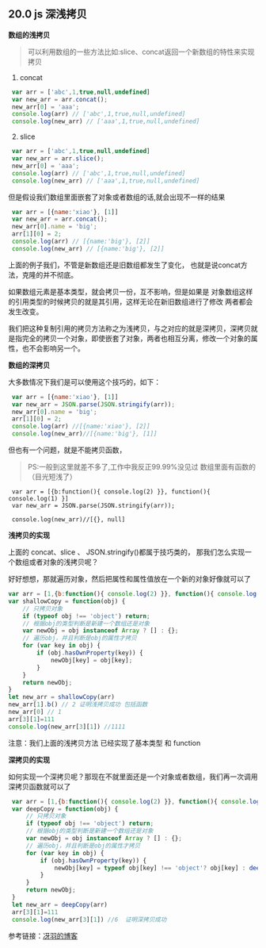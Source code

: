## 20.0 js 深浅拷贝
**数组的浅拷贝**
>可以利用数组的一些方法比如:slice、concat返回一个新数组的特性来实现拷贝

1. concat
```js
 var arr = ['abc',1,true,null,undefined]
 var new_arr = arr.concat();
 new_arr[0] = 'aaa';
 console.log(arr) // ['abc',1,true,null,undefined]
 console.log(new_arr) // ['aaa',1,true,null,undefined]
```
2. slice
```js
 var arr = ['abc',1,true,null,undefined]
 var new_arr = arr.slice();
 new_arr[0] = 'aaa';
 console.log(arr) // ['abc',1,true,null,undefined]
 console.log(new_arr) // ['aaa',1,true,null,undefined]
```

但是假设我们数组里面嵌套了对象或者数组的话,就会出现不一样的结果

```js
 var arr = [{name:'xiao'}, [1]]
 var new_arr = arr.concat();
 new_arr[0].name = 'big';
 arr[1][0] = 2;
 console.log(arr) // [{name:'big'}, [2]]
 console.log(new_arr) // [{name:'big'}, [2]]
```
上面的例子我们，不管是新数组还是旧数组都发生了变化，
也就是说concat方法，克隆的并不彻底。<br>

如果数组元素是基本类型，就会拷贝一份，互不影响，但是如果是
对象数组这样的引用类型的时候拷贝的就是其引用，这样无论在新旧数组进行了修改
两者都会发生改变。<br>

我们把这种复制引用的拷贝方法称之为浅拷贝，与之对应的就是深拷贝，深拷贝就是指完全的拷贝一个对象，即使嵌套了对象，两者也相互分离，修改一个对象的属性，也不会影响另一个。<br>

**数组的深拷贝**

大多数情况下我们是可以使用这个技巧的，如下：
```js
 var arr = [{name:'xiao'}, [1]]
 var new_arr = JSON.parse(JSON.stringify(arr));
 new_arr[0].name = 'big';
 arr[1][0] = 2;
 console.log(arr) //[{name:'xiao'}, [2]]
 console.log(new_arr)//[{name:'big'}, [1]]
```
但也有一个问题，就是不能拷贝函数，
>PS:一般到这里就差不多了,工作中我反正99.99%没见过 数组里面有函数的（目光短浅了）

```
 var arr = [{b:function(){ console.log(2) }}, function(){ console.log(1) }]
 var new_arr = JSON.parse(JSON.stringify(arr));
 
 console.log(new_arr)//[{}, null]
```
**浅拷贝的实现**

上面的 concat、slice 、 JSON.stringify()都属于技巧类的，
那我们怎么实现一个数组或者对象的浅拷贝呢？<br>

好好想想，那就遍历对象，然后把属性和属性值放在一个新的对象好像就可以了
```js
var arr = [1,{b:function(){ console.log(2) }}, function(){ console.log(1) },[5,6]]
var shallowCopy = function(obj) {
    // 只拷贝对象
    if (typeof obj !== 'object') return;
    // 根据obj的类型判断是新建一个数组还是对象
    var newObj = obj instanceof Array ? [] : {};
    // 遍历obj，并且判断是obj的属性才拷贝
    for (var key in obj) {
        if (obj.hasOwnProperty(key)) {
            newObj[key] = obj[key];
        }
    }
    return newObj;
}
let new_arr = shallowCopy(arr)
new_arr[1].b() // 2 证明浅拷贝成功 包括函数
new_arr[0] // 1
arr[3][1]=111
console.log(new_arr[3][1]) //1111
```
注意：我们上面的浅拷贝方法 已经实现了基本类型 和 function<br>

**深拷贝的实现**

如何实现一个深拷贝呢？那现在不就里面还是一个对象或者数组，我们再一次调用深拷贝函数就可以了
```js
 var arr = [1,{b:function(){ console.log(2) }}, function(){ console.log(1) },[5,6]]
 var deepCopy = function(obj) {
     // 只拷贝对象
     if (typeof obj !== 'object') return;
     // 根据obj的类型判断是新建一个数组还是对象
     var newObj = obj instanceof Array ? [] : {};
     // 遍历obj，并且判断是obj的属性才拷贝
     for (var key in obj) {
         if (obj.hasOwnProperty(key)) {
             newObj[key] = typeof obj[key] !== 'object'? obj[key] : deepCopy(obj[key]);
         }
     }
     return newObj;
 }
 let new_arr = deepCopy(arr)
 arr[3][1]=111
 console.log(new_arr[3][1]) //6  证明深拷贝成功
```

参考链接：[冴羽的博客](https://github.com/mqyqingfeng/Blog/issues/32)


